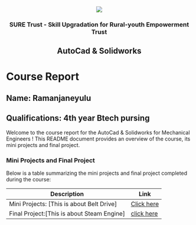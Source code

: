 <!-- PROJECT LOGO -->
<br />

<div align="center">
   <img src='https://user-images.githubusercontent.com/73131499/166115643-d3187f47-d38f-41b2-ae42-5ecbbc60de14.png' />


<h3 align="center">SURE Trust - Skill Upgradation for Rural-youth Empowerment Trust</h3>
  <h2> AutoCad & Solidworks </h2>
</div>

# Course Report

## Name: Ramanjaneyulu

## Qualifications: 4th year Btech pursing 

Welcome to the course report for the AutoCad & Solidworks for Mechanical Engineers ! This README document provides an overview of the course, its mini projects and final project.

### Mini Projects and Final Project

Below is a table summarizing the mini projects and final project completed during the course:

| Description                               | Link                                    |
|-------------------------------------------|-----------------------------------------|
| Mini Projects: [This is about Belt Drive] |[Click here](https://github.com/sure-trust/G4_Autocad/tree/main/Mini%20Projects/Ramanjaneyulu)                         |
| Final Project:[This is about Steam Engine]|[click here](https://github.com/sure-trust/G4_Autocad/tree/main/Final%20Capstone%20Project/Ramanjaneyulu/major)               |
